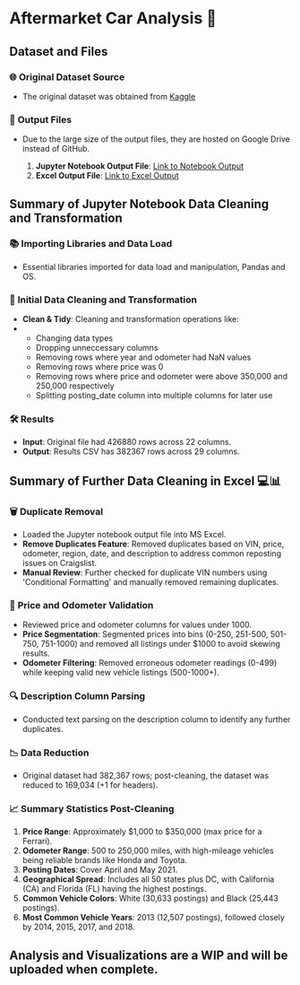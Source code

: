 # Aftermarket Car Analysis 🚗

## Dataset and Files

### 🌐 **Original Dataset Source**
- The original dataset was obtained from [Kaggle](https://www.kaggle.com/datasets/austinreese/craigslist-carstrucks-data)

### 💾 **Output Files**
- Due to the large size of the output files, they are hosted on Google Drive instead of GitHub.
  
  1. **Jupyter Notebook Output File**: [Link to Notebook Output]([https://drive.google.com/](https://drive.google.com/file/d/1TQHDP2wWIpLqpkqRiQl2hAKR797IMgfk/view?usp=drive_link))
  2. **Excel Output File**: [Link to Excel Output]([https://drive.google.com/](https://drive.google.com/file/d/1MGVJiROIay1-hTaDoPq5_ElJQfUmxL0S/view?usp=drive_link))

## Summary of Jupyter Notebook Data Cleaning and Transformation

### 📚 **Importing Libraries and Data Load**
- Essential libraries imported for data load and manipulation, Pandas and OS.

### 🧹 **Initial Data Cleaning and Transformation**
- **Clean & Tidy**: Cleaning and transformation operations like:
- - Changing data types
  - Dropping unneccessary columns
  - Removing rows where year and odometer had NaN values
  - Removing rows where price was 0
  - Removing rows where price and odometer were above 350,000 and 250,000 respectively
  - Splitting posting_date column into multiple columns for later use

### 🛠️ **Results**
- **Input**: Original file had 426880 rows across 22 columns.
- **Output**: Results CSV has 382367 rows across 29 columns.

## Summary of Further Data Cleaning in Excel 💻📊

### 🗑️ **Duplicate Removal**
- Loaded the Jupyter notebook output file into MS Excel.
- **Remove Duplicates Feature**: Removed duplicates based on VIN, price, odometer, region, date, and description to address common reposting issues on Craigslist.
- **Manual Review**: Further checked for duplicate VIN numbers using 'Conditional Formatting' and manually removed remaining duplicates.

### 🚗 **Price and Odometer Validation**
- Reviewed price and odometer columns for values under 1000.
- **Price Segmentation**: Segmented prices into bins (0-250, 251-500, 501-750, 751-1000) and removed all listings under $1000 to avoid skewing results.
- **Odometer Filtering**: Removed erroneous odometer readings (0-499) while keeping valid new vehicle listings (500-1000+).

### 🔍 **Description Column Parsing**
- Conducted text parsing on the description column to identify any further duplicates.

### 📉 **Data Reduction**
- Original dataset had 382,367 rows; post-cleaning, the dataset was reduced to 169,034 (+1 for headers).

### 📈 **Summary Statistics Post-Cleaning**
1. **Price Range**: Approximately $1,000 to $350,000 (max price for a Ferrari).
2. **Odometer Range**: 500 to 250,000 miles, with high-mileage vehicles being reliable brands like Honda and Toyota.
3. **Posting Dates**: Cover April and May 2021.
4. **Geographical Spread**: Includes all 50 states plus DC, with California (CA) and Florida (FL) having the highest postings.
5. **Common Vehicle Colors**: White (30,633 postings) and Black (25,443 postings).
6. **Most Common Vehicle Years**: 2013 (12,507 postings), followed closely by 2014, 2015, 2017, and 2018.

## Analysis and Visualizations are a WIP and will be uploaded when complete.

